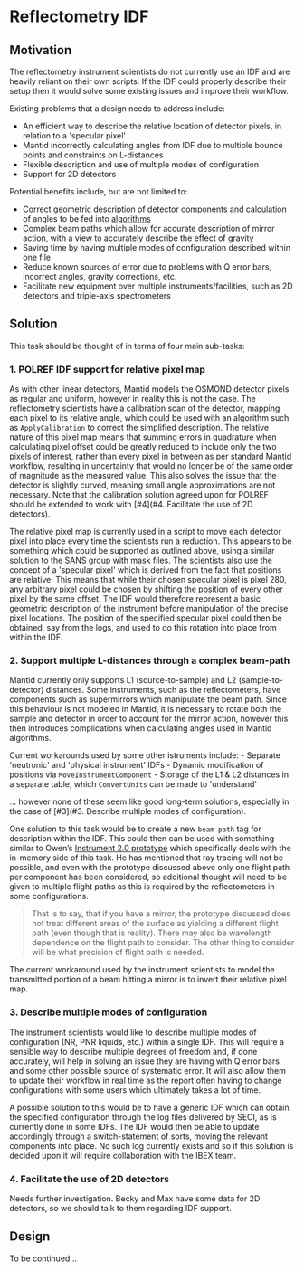 # Reflectometry IDF

## Motivation

The reflectometry instrument scientists do not currently use an IDF and are heavily reliant on their own scripts.
If the IDF could properly describe their setup then it would solve some existing issues and improve their workflow.

Existing problems that a design needs to address include:
  - An efficient way to describe the relative location of detector pixels, in relation to a 'specular pixel'
  - Mantid incorrectly calculating angles from IDF due to multiple bounce points and constraints on L-distances
  - Flexible description and use of multiple modes of configuration
  - Support for 2D detectors

Potential benefits include, but are not limited to:
  - Correct geometric description of detector components and calculation of angles to be fed into [algorithms](https://github.com/mantidproject/mantid/issues/26971)
  - Complex beam paths which allow for accurate description of mirror action, with a view to accurately describe the effect of gravity
  - Saving time by having multiple modes of configuration described within one file
  - Reduce known sources of error due to problems with Q error bars, incorrect angles, gravity corrections, etc.
  - Facilitate new equipment over multiple instruments/facilities, such as 2D detectors and triple-axis spectrometers

## Solution

This task should be thought of in terms of four main sub-tasks:

  ### 1. POLREF IDF support for relative pixel map
  
  As with other linear detectors, Mantid models the OSMOND detector pixels as regular and uniform, however in reality this is not the case. The reflectometry scientists 
  have a calibration scan of the detector, mapping each pixel to its relative angle, which could be used with an algorithm such as `ApplyCalibration` to correct the 
  simplified description. The relative nature of this pixel map means that summing errors in quadrature when calculating pixel offset could be greatly reduced to 
  include only the two pixels of interest, rather than every pixel in between as per standard Mantid workflow, resulting in uncertainty that would no longer be of the 
  same order of magnitude as the measured value. This also solves the issue that the detector is slightly curved, meaning small angle approximations are not necessary.
  Note that the calibration solution agreed upon for POLREF should be extended to work with [#4](#4. Facilitate the use of 2D detectors).
  
  The relative pixel map is currently used in a script to move each detector pixel into place every time the scientists run a reduction. This appears to be something 
  which could be supported as outlined above, using a similar solution to the SANS group with mask files. The scientists also use the concept of a 'specular pixel' which 
  is derived from the fact that positions are relative. This means that while their chosen specular pixel is pixel 280, any arbitrary pixel could be chosen by shifting 
  the position of every other pixel by the same offset.  The IDF would therefore represent a basic geometric description of the instrument before manipulation of the 
  precise pixel locations. The position of the specified specular pixel could then be obtained, say from the logs, and used to do this rotation into place from within the IDF.
  
  ### 2. Support multiple L-distances through a complex beam-path
  
  Mantid currently only supports L1 (source-to-sample) and L2 (sample-to-detector) distances. Some instruments, such as the reflectometers, have components such as supermirrors
  which manipulate the beam path. Since this behaviour is not modeled in Mantid, it is necessary to rotate both the sample and detector in order to account for the mirror 
  action, however this then introduces complications when calculating angles used in Mantid algorithms.
  
  Current workarounds used by some other istruments include:
    - Separate 'neutronic' and 'physical instrument' IDFs
	- Dynamic modification of positions via `MoveInstrumentComponent`
	- Storage of the L1 & L2 distances in a separate table, which `ConvertUnits` can be made to 'understand'
	
  ... however none of these seem like good long-term solutions, especially in the case of [#3](#3. Describe multiple modes of configuration). 
	
  One solution to this task would be to create a new `beam-path` tag for description within the IDF. This could then can be used 
  with something similar to Owen’s [Instrument 2.0 prototype](https://github.com/DMSC-Instrument-Data/instrument-prototype) which specifically deals with 
  the in-memory side of this task. He has mentioned that ray tracing will not be possible, and even with the prototype discussed above 
  only one flight path per component has been considered, so additional thought will need to be given to multiple flight paths as this 
  is required by the reflectometers in some configurations.
  
  >That is to say, that if you have a mirror, the prototype discussed does not treat different areas of the surface as yielding a 
  >different flight path (even though that is reality). There may also be wavelength dependence on the flight path to consider. 
  >The other thing to consider will be what precision of flight path is needed.
  
  The current workaround used by the instrument scientists to model the transmitted portion of a beam 
  hitting a mirror is to invert their relative pixel map.
  
  ### 3. Describe multiple modes of configuration
  
  The instrument scientists would like to describe multiple modes of configuration (NR, PNR liquids, etc.) within a single IDF. 
  This will require a sensible way to describe multiple degrees of freedom and, if done accurately, will help in solving an issue they 
  are having with Q error bars and some other possible source of systematic error. It will also allow them to update their workflow in 
  real time as the report often having to change configurations with some users which ultimately takes a lot of time.
  
  A possible solution to this would be to have a generic IDF which can obtain the specified configuration through the log files delivered 
  by SECI, as is currently done in some IDFs. The IDF would then be able to update accordingly through a switch-statement of sorts, 
  moving the relevant components into place. No such log currently exists and so if this solution is decided upon it will require
  collaboration with the IBEX team.
  
  ### 4. Facilitate the use of 2D detectors
  
  Needs further investigation.
  Becky and Max have some data for 2D detectors, so we should talk to them regarding IDF support.

## Design

To be continued...
